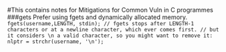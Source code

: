 #This contains notes for Mitigations for Common Vuln in C programmes
###gets
Prefer using fgets and dynamically allocated memory.
`fgets(username,LENGTH, stdin);
    // fgets stops after LENGTH-1 characters or at a newline character, which ever comes first.
    // but it considers \n a valid character, so you might want to remove it:
    nlptr = strchr(username, '\n');`


